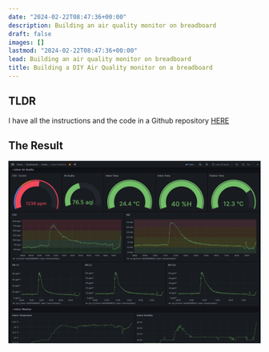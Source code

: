 ```yaml
---
date: "2024-02-22T08:47:36+00:00"
description: Building an air quality monitor on breadboard
draft: false
images: []
lastmod: "2024-02-22T08:47:36+00:00"
lead: Building an air quality monitor on breadboard
title: Building a DIY Air Quality monitor on a breadboard
---
```

## TLDR

I have all the instructions and the code in a Github repository [HERE](https://github.com/MansoorMajeed/diy-air-quality-monitor)

## The Result

![Grafana](./grafana-air-quality.png)


